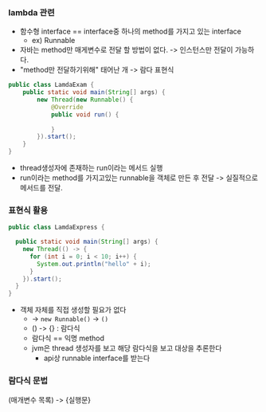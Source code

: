 ### lambda 관련
- 함수형 interface == interface중 하나의 method를 가지고 있는 interface
    - ex) Runnable 
- 자바는 method만 매게변수로 전달 할 방법이 없다. -> 인스턴스만 전달이 가능하다.
- "method만 전달하기위해" 태어난 개 -> 람다 표현식
```java
public class LamdaExam {
	public static void main(String[] args) {
		new Thread(new Runnable() {
            @Override
            public void run() {
				
            }
        }).start();
    }
}
```
- thread생성자에 존재하는 run이라는 메서드 실행
- run이라는 method를 가지고있는 runnable을 객체로 만든 후 전달 -> 실질적으로 메서드를 전달.

### 표현식 활용
```java
public class LamdaExpress {

  public static void main(String[] args) {
    new Thread(() -> {
      for (int i = 0; i < 10; i++) {
        System.out.println("hello" + i);
      }
    }).start();
  }
}
```
- 객체 자체를 직접 생성할 필요가 없다
  - -> `new Runnable()` -> `()`
  - () -> {} : 람다식
  - 람다식 == 익명 method
  - jvm은 thread 생성자를 보고 해당 람다식을 보고 대상을 추론한다
      - api상 runnable interface를 받는다 
      
### 람다식 문법
(매개변수 목록) -> {실행문}

